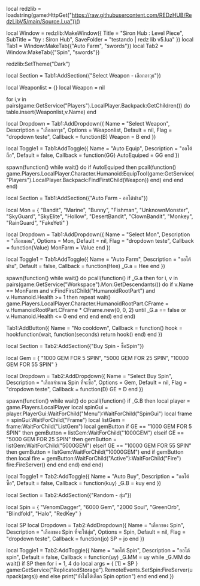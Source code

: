 local redzlib = loadstring(game:HttpGet("https://raw.githubusercontent.com/REDzHUB/RedzLibV5/main/Source.Lua"))()

local Window = redzlib:MakeWindow({
  Title = "Siron Hub : Level Piece",
  SubTitle = "by : Siron Hub",
  SaveFolder = "testando | redz lib v5.lua"
})
local Tab1 = Window:MakeTab({"Auto Farm", "swords"})
local Tab2 = Window:MakeTab({"Spin", "swords"})


redzlib:SetTheme("Dark")


local Section = Tab1:AddSection({"Select Weapon - เลือกอาวุธ"})

local Weaponlist = {}
local Weapon = nil

for i,v in pairs(game:GetService("Players").LocalPlayer.Backpack:GetChildren()) do
    table.insert(Weaponlist,v.Name)
end

local Dropdown = Tab1:AddDropdown({
  Name = "Select Weapon",
  Description = "เลือกอาวุธ",
  Options = Weaponlist,
  Default = nil,
  Flag = "dropdown teste",
  Callback = function(B)
     Weapon = B
  end
})

local Toggle1 = Tab1:AddToggle({
  Name = "Auto Equip",
  Description = "ออโต้ถือ",
  Default = false,
  Callback = function(GG)
  AutoEquiped = GG
  end
})



spawn(function()
while wait() do
if AutoEquiped then
pcall(function()
game.Players.LocalPlayer.Character.Humanoid:EquipTool(game:GetService("Players").LocalPlayer.Backpack:FindFirstChild(Weapon))
end)
end
end
end)



local Section = Tab1:AddSection({"Auto Farm - ออโต้ฟาม"})


local Mon = {
    "Bandit",
    "Marine",
    "Bunny",
    "Fishman",
    "UnknownMonster",
    "SkyGuard",
    "SkyElite",
    "Hollow",
    "DesertBandit",
    "ClownBandit",
    "Monkey",
    "RainGuard",
    "FakeYeti"
}

local Dropdown = Tab1:AddDropdown({
  Name = "Select Mon",
  Description = "เลือกมอน",
  Options = Mon,
  Default = nil,
  Flag = "dropdown teste",
  Callback = function(Value)
    MonFarm = Value
  end
})

local Toggle1 = Tab1:AddToggle({
  Name = "Auto Farm",
  Description = "ออโต้ฟาม",
  Default = false,
  Callback = function(Hee)
  _G.a = Hee
  end
})



spawn(function()
    while wait() do
        pcall(function()
            if _G.a then
                for i, v in pairs(game:GetService("Workspace").Mon:GetDescendants()) do
                    if v.Name == MonFarm and v:FindFirstChild("HumanoidRootPart") and v.Humanoid.Health >= 1 then
                        repeat
                            wait()
 game.Players.LocalPlayer.Character.HumanoidRootPart.CFrame = v.HumanoidRootPart.CFrame * CFrame.new(0, 0, 2)
                        until _G.a == false or v.Humanoid.Health <= 0
                    end
                end
            end
        end)
    end
end)

Tab1:AddButton({
  Name = "No cooldown",
  Callback = function()
  hook = hookfunction(wait, function(seconds)
  return hook()
  end)
  end
})

local Section = Tab2:AddSection({"Buy Spin - ซื้อSpin"})

local Gem = {
"1000 GEM FOR 5 SPIN",
"5000 GEM FOR 25 SPIN",
"10000 GEM FOR 55 SPIN"
}

local Dropdown = Tab2:AddDropdown({
  Name = "Select Buy Spin",
  Description = "เลือกจำนวน Spin ที่จะซื้อ",
  Options = Gem,
  Default = nil,
  Flag = "dropdown teste",
  Callback = function(D)
     GE = D
  end
})



spawn(function()
  while wait() do
    pcall(function()
      if _G.B then
        local player = game.Players.LocalPlayer
        local spinGui = player.PlayerGui:WaitForChild("Menu"):WaitForChild("SpinGui")
        local frame = spinGui:WaitForChild("Frame")
        local listGem = frame:WaitForChild("ListGem")
        local gemButton
        if GE == "1000 GEM FOR 5 SPIN" then
          gemButton = listGem:WaitForChild("1000GEM")
        elseif GE == "5000 GEM FOR 25 SPIN" then
          gemButton = listGem:WaitForChild("5000GEM")
        elseif GE == "10000 GEM FOR 55 SPIN" then
          gemButton = listGem:WaitForChild("10000GEM")
        end
        if gemButton then
          local fire = gemButton:WaitForChild("Active"):WaitForChild("Fire")
          fire:FireServer()
        end
      end
    end)
  end
end)



local Toggle1 = Tab2:AddToggle({
  Name = "Auto Buy",
  Description = "ออโต้ซื้อ",
  Default = false,
  Callback = function(kuy)
  _G.B = kuy
  end
})



local Section = Tab2:AddSection({"Random - สุ่ม"})

local Spin = {
  "VenomDagger",
  "6000 Gem",
  "2000 Soul",
  "GreenOrb",
  "Blindfold",
  "Halo",
  "RedKey"
}

local SP
local Dropdown = Tab2:AddDropdown({
  Name = "เลือกของ Spin",
  Description = "เลือกของ Spin ที่จะให้สุ่ม",
  Options = Spin,
  Default = nil,
  Flag = "dropdown teste",
  Callback = function(jo)
     SP = jo
  end
})

local Toggle1 = Tab2:AddToggle({
  Name = "ออโต้ Spin",
  Description = "ออโต้ spin",
  Default = false,
  Callback = function(uy)
    _G.MM = uy
    while _G.MM do 
      wait()
      if SP then
        for i = 1, 4 do
          local args = {
            [1] = SP
          }
          game:GetService("ReplicatedStorage").RemoteEvents.SetSpin:FireServer(unpack(args))
        end
      else
        print("ยังไม่ได้เลือก Spin option")
      end
    end
  end
})

